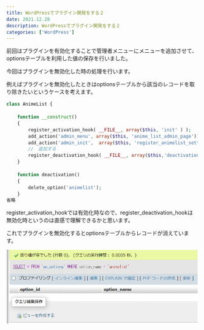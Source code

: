 ```yaml
---
title: WordPressでプラグイン開発をする２
date: 2021.12.28
description: WordPressでプラグイン開発をする２
categories: ['WordPress']
---
```


前回はプラグインを有効化することで管理者メニューにメニューを追加させて、optionsテーブルを利用した値の保存を行いました。

今回はプラグインを無効化した時の処理を行います。

例えばプラグインを無効化したときはoptionsテーブルから該当のレコードを取り除きたいというケースを考えます。

```php
class AnimeList {

    function __construct()
    {
        register_activation_hook( __FILE__, array($this, 'init' ) );
        add_action('admin_menu', array($this, 'anime_list_admin_page'));
        add_action('admin_init',  array($this, 'register_animelist_setting'));
        //　追加する
        register_deactivation_hook( __FILE__, array($this,'deactivation') );
    }

    function deactivation()
    {
        delete_option('animelist');
    }
省略
```


register_activation_hookでは有効化時なので、register_deactivation_hookは無効化時というのは直感で理解できるかと思います。

これでプラグインを無効化するとoptionsテーブルからレコードが消えています。

![画像](/796/1.png)



